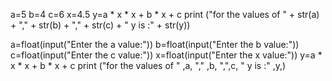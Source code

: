 a=5
b=4
c=6
x=4.5
y=a * x * x + b * x + c
print ("for the values of " + str(a) + "," + str(b) + "," + str(c) + " y is :" + str(y))


a=float(input("Enter the a value:"))
b=float(input("Enter the b value:"))
c=float(input("Enter the c value:"))
x=float(input("Enter the x value:"))
y=a * x * x + b * x + c
print ("for the values of " ,a, "," ,b, ",",c, " y is :" ,y,)
